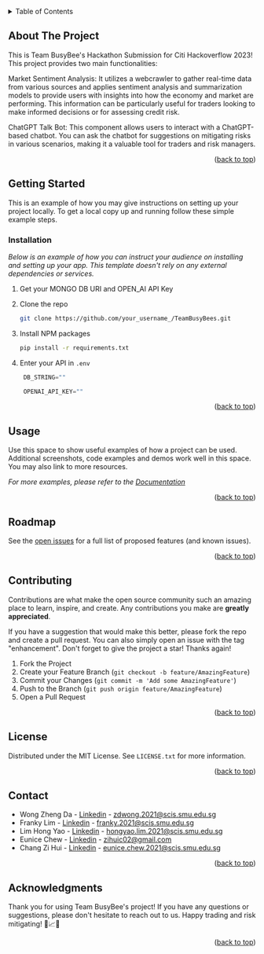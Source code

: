 <a name="readme-top"></a>

<!-- TABLE OF CONTENTS -->
<details>
  <summary>Table of Contents</summary>
  <ol>
    <li>
      <a href="#about-the-project">About The Project</a>
      <ul>
      </ul>
    </li>
    <li>
      <a href="#getting-started">Getting Started</a>
      <ul>
        <li><a href="#installation">Installation</a></li>
      </ul>
    </li>
    <li><a href="#usage">Usage</a></li>
    <li><a href="#roadmap">Roadmap</a></li>
    <li><a href="#contributing">Contributing</a></li>
    <li><a href="#license">License</a></li>
    <li><a href="#contact">Contact</a></li>
    <li><a href="#acknowledgments">Acknowledgments</a></li>
  </ol>
</details>

<!-- ABOUT THE PROJECT -->

## About The Project

This is Team BusyBee's Hackathon Submission for Citi Hackoverflow 2023! This project provides two main functionalities:

Market Sentiment Analysis: It utilizes a webcrawler to gather real-time data from various sources and applies sentiment analysis and summarization models to provide users with insights into how the economy and market are performing. This information can be particularly useful for traders looking to make informed decisions or for assessing credit risk.

ChatGPT Talk Bot: This component allows users to interact with a ChatGPT-based chatbot. You can ask the chatbot for suggestions on mitigating risks in various scenarios, making it a valuable tool for traders and risk managers.

<p align="right">(<a href="#readme-top">back to top</a>)</p>

<!-- GETTING STARTED -->

## Getting Started

This is an example of how you may give instructions on setting up your project locally.
To get a local copy up and running follow these simple example steps.

### Installation

_Below is an example of how you can instruct your audience on installing and setting up your app. This template doesn't rely on any external dependencies or services._

1. Get your MONGO DB URI and OPEN_AI API Key
2. Clone the repo
   ```sh
   git clone https://github.com/your_username_/TeamBusyBees.git
   ```
3. Install NPM packages
   ```sh
   pip install -r requirements.txt
   ```
4. Enter your API in `.env`

   ```python
    DB_STRING=""

    OPENAI_API_KEY=""
   ```

<p align="right">(<a href="#readme-top">back to top</a>)</p>

<!-- USAGE EXAMPLES -->

## Usage

Use this space to show useful examples of how a project can be used. Additional screenshots, code examples and demos work well in this space. You may also link to more resources.

_For more examples, please refer to the [Documentation]()_

<p align="right">(<a href="#readme-top">back to top</a>)</p>

<!-- ROADMAP -->

## Roadmap

See the [open issues]() for a full list of proposed features (and known issues).

<p align="right">(<a href="#readme-top">back to top</a>)</p>

<!-- CONTRIBUTING -->

## Contributing

Contributions are what make the open source community such an amazing place to learn, inspire, and create. Any contributions you make are **greatly appreciated**.

If you have a suggestion that would make this better, please fork the repo and create a pull request. You can also simply open an issue with the tag "enhancement".
Don't forget to give the project a star! Thanks again!

1. Fork the Project
2. Create your Feature Branch (`git checkout -b feature/AmazingFeature`)
3. Commit your Changes (`git commit -m 'Add some AmazingFeature'`)
4. Push to the Branch (`git push origin feature/AmazingFeature`)
5. Open a Pull Request

<p align="right">(<a href="#readme-top">back to top</a>)</p>

<!-- LICENSE -->

## License

Distributed under the MIT License. See `LICENSE.txt` for more information.

<p align="right">(<a href="#readme-top">back to top</a>)</p>

<!-- CONTACT -->

## Contact

- Wong Zheng Da - [Linkedin](https://www.linkedin.com/in/zdwong/) - zdwong.2021@scis.smu.edu.sg
- Franky Lim - [Linkedin]() - franky.2021@scis.smu.edu.sg
- Lim Hong Yao - [Linkedin]() - hongyao.lim.2021@scis.smu.edu.sg
- Eunice Chew - [Linkedin]() - zihuic02@gmail.com
- Chang Zi Hui - [Linkedin]() - eunice.chew.2021@scis.smu.edu.sg

<p align="right">(<a href="#readme-top">back to top</a>)</p>

<!-- ACKNOWLEDGMENTS -->

## Acknowledgments

Thank you for using Team BusyBee's project! If you have any questions or suggestions, please don't hesitate to reach out to us. Happy trading and risk mitigating! 🚀📈😄

<p align="right">(<a href="#readme-top">back to top</a>)</p>
